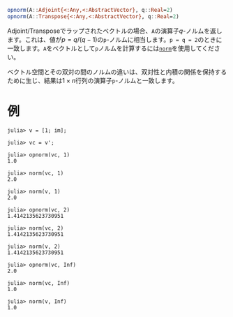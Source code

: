```julia
opnorm(A::Adjoint{<:Any,<:AbstractVector}, q::Real=2)
opnorm(A::Transpose{<:Any,<:AbstractVector}, q::Real=2)
```

Adjoint/Transposeでラップされたベクトルの場合、`A`の演算子$q$-ノルムを返します。これは、値が$p = q/(q-1)$の`p`-ノルムに相当します。`p = q = 2`のときに一致します。`A`をベクトルとして`p`ノルムを計算するには[`norm`](@ref)を使用してください。

ベクトル空間とその双対の間のノルムの違いは、双対性と内積の関係を保持するために生じ、結果は$1 × n$行列の演算子`p`-ノルムと一致します。

# 例

```jldoctest
julia> v = [1; im];

julia> vc = v';

julia> opnorm(vc, 1)
1.0

julia> norm(vc, 1)
2.0

julia> norm(v, 1)
2.0

julia> opnorm(vc, 2)
1.4142135623730951

julia> norm(vc, 2)
1.4142135623730951

julia> norm(v, 2)
1.4142135623730951

julia> opnorm(vc, Inf)
2.0

julia> norm(vc, Inf)
1.0

julia> norm(v, Inf)
1.0
```
